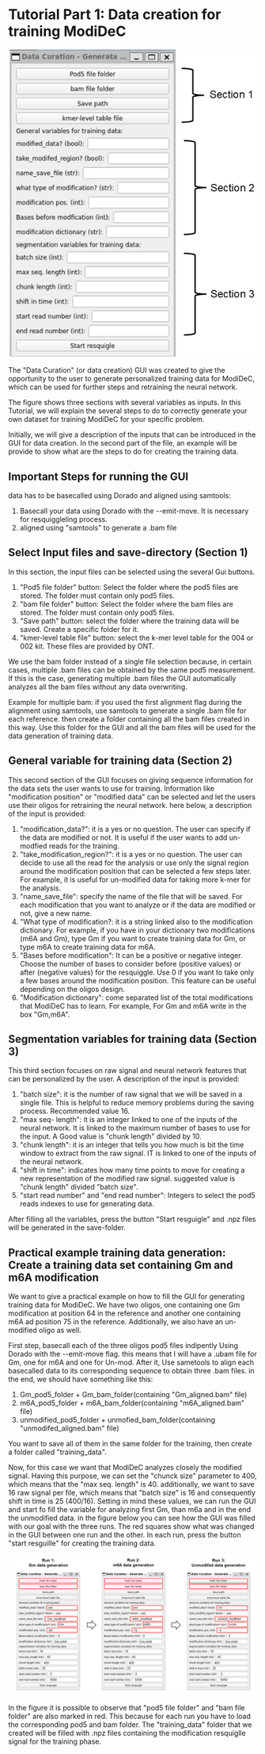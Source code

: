 # Tutorial Part 1: Data creation for training ModiDeC 

![GUI for retraining ModiDeC](https://github.com/mem3nto0/ModiDeC-RNA-modification-classifier/blob/main/data_curation_tutorial/Figura_data_generation.png)

The "Data Curation" (or data creation) GUI was created to give the opportunity to the user to generate personalized training data for ModiDeC, which can be used
for further steps and retraining the neural network.

The figure shows three sections with several variables as inputs. In this Tutorial, we will explain the several steps to do to correctly generate your own
dataset for training ModiDeC for your specific problem.

Initially, we will give a description of the inputs that can be introduced in the GUI for data creation. In the second part of the file, an example will be
provide to show what are the steps to do for creating the training data.

## Important Steps for running the GUI

data has to be basecalled using Dorado and aligned using samtools:

  1) Basecall your data using Dorado with the --emit-move. It is necessary for resquiggleling process.
  2) aligned using "samtools" to generate a .bam file

## Select Input files and save-directory (Section 1)

In this section, the input files can be selected using the several Gui buttons.

  1) "Pod5 file folder" button: Select the folder where the pod5 files are stored. The folder must contain only pod5 files.
  2) "bam file folder" button: Select the folder where the bam files are stored. The folder must contain only pod5 files.
  3) "Save path" button: select the folder where the training data will be saved. Create a specific folder for it.
  4) "kmer-level table file" button: select the k-mer level table for the 004 or 002 kit. These files are provided by ONT.

We use the bam folder instead of a single file selection because, in certain cases, multiple .bam files can be obtained by the same pod5 measurement.
If this is the case, generating multiple .bam files the GUI automatically analyzes all the bam files without any data overwriting.

Example for multiple bam: if you used the first alignment flag during the alignment using samtools, use samtools to generate a single .bam file for each
reference. then create a folder containing all the bam files created in this way. Use this folder for the GUI and all the bam files will be used for the data generation of training data.

## General variable for training data (Section 2)

This second section of the GUI focuses on giving sequence information for the data sets the user wants to use for training. Information like "modification position" or "modified data"
can be selected and let the users use their oligos for retraining the neural network. here below, a description of the input is provided:

  1) "modification_data?": it is a yes or no question. The user can specify if the data are modified or not. It is useful if the user wants to add un-modfied reads for the training.
  2) "take_modification_region?": it is a yes or no question. The user can decide to use all the read for the analysis or use only the signal region around the
     modification position that can be selected a few steps later. For example, it is useful for un-modified data for taking more k-mer for the analysis.
  3) "name_save_file": specify the name of the file that will be saved. For each modification that you want to analyze or if the data are modified or not, give a new name.
  4) "What type of modification?: it is a string linked also to the modification dictionary. For example, if you have in your dictionary two modifications (m6A and Gm), type Gm if you want
     to create training data for Gm, or type m6A to create training data for m6A.
  5) "Bases before modification": It can be a positive or negative integer. Choose the number of bases to consider before (positive values) or after (negative values) for the resquiggle. Use 0
     if you want to take only a few bases around the modification position. This feature can be useful depending on the oligos design.
  6) "Modification dictionary": come separated list of the total modifications that ModiDeC has to learn. For example, For Gm and m6A write in the box "Gm,m6A".

## Segmentation variables for training data (Section 3)

This third section focuses on raw signal and neural network features that can be personalized by the user. A description of the input is provided:

  1) "batch size": it is the number of raw signal that we will be saved in a single file. This is helpful to reduce memory problems during the saving process. Recommended value 16.
  2) "max seq- length": it is an integer linked to one of the inputs of the neural network. It is linked to the maximum number of bases to use for the input. A Good value is "chunk length" divided by 10.
  3) "chunk length": it is an integer that tells you how much is bit the time window to extract from the raw signal. IT is linked to one of the inputs of the neural network.
  4) "shift in time": indicates how many time points to move for creating a new representation of the modified raw signal. suggested value is "chunk length" divided "batch size".
  5) "start read number" and "end read number": Integers to select the pod5 reads indexes to use for generating data.

After filling all the variables, press the button "Start resguigle" and .npz files will be generated in the save-folder.

## Practical example training data generation: Create a training data set containing Gm and m6A modification

We want to give a practical example on how to fill the GUI for generating training data for ModiDeC. We have two oligos, one containing one Gm modification at position 64 in the reference and another one
containing m6A ad position 75 in the reference. Additionally, we also have an un-modified oligo as well.

First step, basecall each of the three oligos pod5 files indipently Using Dorado with the --emit-move flag. this means that I will have a .ubam file for Gm, one for m6A and one for Un-mod. After it,
Use sametools to align each basecalled data to its corresponding sequence to obtain three .bam files. in the end, we should have something like this:

  1) Gm_pod5_folder + Gm_bam_folder(containing "Gm_aligned.bam" file)
  2) m6A_pod5_folder + m6A_bam_folder(containing "m6A_aligned.bam" file)
  3) unmodified_pod5_folder + unmofied_bam_folder(containing "unmodifed_aligned.bam" file)

You want to save all of them in the same folder for the training, then create a folder called "training_data".

Now, for this case we want that ModiDeC analyzes closely the modified signal. Having this purpose, we can set the "chunck size" parameter to 400, which means that the "max seq. length" is 40.
additionally, we want to save 16 raw signal per file, which means that "batch size" is 16 and consequently shift in time is 25 (400/16). Setting in mind these values, we can run the GUI and start
fo fill the variable for analyzing first Gm, than m6a and in the end the unmodified data. in the figure below you can see how the GUI was filled with our goal with the three runs. The red squares
show what was changed in the GUI between one run and the other. In each run, press the button "start resguille" for creating the training data.

![generating the data](https://github.com/mem3nto0/ModiDeC-RNA-modification-classifier/blob/main/data_curation_tutorial/data_creation_example.png)

In the figure it is possible to observe that "pod5 file folder" and "bam file folder" are also marked in red. This because for each run you have to load the corresponding pod5 and bam folder.
The "training_data" folder that we created will be filled with .npz files containing the modification resquiglle signal for the training phase.
